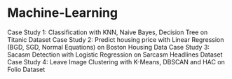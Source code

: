 # Machine-Learning

Case Study 1: Classification with KNN, Naive Bayes, Decision Tree on Titanic Dataset
Case Study 2: Predict housing price with Linear Regression (BGD, SGD, Normal Equations) on Boston Housing Data
Case Study 3: Sacasm Detection with Logistic Regression on Sarcasm Headlines Dataset
Case Study 4: Leave Image Clustering with K-Means, DBSCAN and HAC on Folio Dataset

